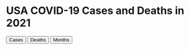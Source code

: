 <html>
  <script src='https://d3js.org/d3.v6.js'></script>
  <style> rect {fill: gray; stroke: black; stroke-width: 2}</style>
  <head>
    <meta charset="utf-8">
    <title>CS416 Narrative Visualization</title>
    <link href="Style.css" rel="stylesheet" type="text/css">
  </head>
  <body onload='init()'>
    <div class="center_text">
      <h1>USA COVID-19 Cases and Deaths in 2021</h1>
    </div>
    <div class="container" id="my_dataviz"></div>
    <button id="b1" class="center_text" onclick="button_1()">Cases</button>
    <button id="b2" class="center_text" onclick="button_2()">Deaths</button>
    <button id="b3" class="center_text" onclick="button_3()">Months</button>
    <script src="Chart.js" type="text/javascript"></script>
  </body>
</html>
